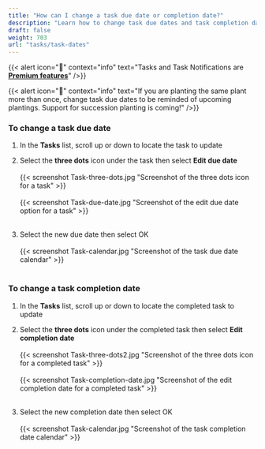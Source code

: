 ```yaml
---
title: "How can I change a task due date or completion date?"
description: "Learn how to change task due dates and task completion dates"
draft: false
weight: 703
url: "tasks/task-dates"
---
```


{{< alert icon="💸" context="info" text="Tasks and Task Notifications are [**Premium features**](../../account/premium-subscription)" />}}

{{< alert icon="🍎" context="info" text="If you are planting the same plant more than once, change task due dates to be reminded of upcoming plantings. Support for succession planting is coming!" />}}

### To change a task due date
1. In the **Tasks** list, scroll up or down to locate the task to update

2. Select the **three dots** icon under the task then select **Edit due date**<br /><br />
{{< screenshot Task-three-dots.jpg "Screenshot of the three dots icon for a task" >}}<br /><br />
{{< screenshot Task-due-date.jpg "Screenshot of the edit due date option for a task" >}}<br /><br />

3. Select the new due date then select OK<br /><br />
{{< screenshot Task-calendar.jpg "Screenshot of the task due date calendar" >}}<br /><br />

### To change a task completion date
1. In the **Tasks** list, scroll up or down to locate the completed task to update

2. Select the **three dots** icon under the completed task then select **Edit completion date**<br /><br />
{{< screenshot Task-three-dots2.jpg "Screenshot of the three dots icon for a completed task" >}}<br /><br />
{{< screenshot Task-completion-date.jpg "Screenshot of the edit completion date for a completed task" >}}<br /><br />

3. Select the new completion date then select OK<br /><br />
{{< screenshot Task-calendar.jpg "Screenshot of the task completion date calendar" >}}
